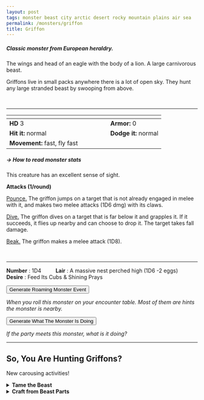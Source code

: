 ```yaml
---
layout: post
tags: monster beast city arctic desert rocky mountain plains air sea 
permalink: /monsters/griffon
title: Griffon
---
```


##### Classic monster from European heraldry.

The wings and head of an eagle with the body of a lion. A large carnivorous beast.

Griffons live in small packs anywhere there is a lot of open sky. They hunt any large stranded beast by swooping from above. 

<br>

---

|  <span style="display: inline-block; width:250px"></span>  |  |
| -------- | --------|
| **HD** 3 | **Armor:** 0  |
| **Hit it:** normal | **Dodge it:** normal |
| **Movement:** fast, fly fast      | 

##### <span class="tooltip" data-tooltip="Armor = damage reduction · · · Easy/Normal/Hard = roll above 10/15/20 to beat">→ How to read monster stats</span>

This creature has an excellent sense of sight.

**Attacks (1/round)**

<ins>Pounce.</ins> The griffon jumps on a target that is not already engaged in melee with it, and makes two melee attacks (1D6 dmg) with its claws.

<ins>Dive.</ins> The griffon dives on a target that is far below it and grapples it. If it succeeds, it flies up nearby and can choose to drop it. The target takes fall damage.

<ins>Beak.</ins> The griffon makes a melee attack (1D8).

<br>

---

**Number** : 1D4 <span style="display: inline-block; width:30px"></span>
**Lair** : A massive nest perched high (1D6 -2 eggs)<span style="display: inline-block; width:30px"></span> <br>
**Desire** : Feed Its Cubs & Shining Prays

<button id="generate-btn">Generate Roaming Monster Event</button>
<p id="RoamResult" style="font-style: italic;">When you roll this monster on your encounter table. Most of them are hints the monster is nearby.</p>

<button onclick="generateMood()">Generate What The Monster Is Doing</button>
<p id="MoodResult" style="font-style: italic;">If the party meets this monster, what is it doing?</p>
<script src="/scripts/generateMood.js"></script>

---

## So, You Are Hunting Griffons?

New carousing activities!

<details markdown="1">
<summary style="font-weight: bold;">Tame the Beast</summary>
If you have captured this beast, you can spend the equivalent of 3 bags of gold in food between two adventures to tame it. It is now one of your <span class="tooltip" data-tooltip="You can bring a follower in your adventures if you dedicate a Psyche slot to it."><i>followers</i></span>. Each extra bag of gold spent training the beast teaches it a one-word order. Otherwise, it only acts to eat or in self-defence. 
</details>

<details markdown="1">
<summary style="font-weight: bold;">Craft from Beast Parts</summary>
Griffon feathers make prized quills, and their pelt is often worn by kings, but killing such a beast would be sacrilege: they are worth much more tamed. Lucky you if you find an egg.

If you have access to an artisan and a workshop, you can spend loot between two adventures to create something with parts of the beast. The object you craft can be anything mostly made of the provided materials. If you use mundane tools, the result will be mundane; if you spent at least a bag of gold on it, the object will be special; and if you spend the equivalent of a treasure for the tools, it will be magical. Discuss what you want with the referee.
</details>

<script src="https://code.jquery.com/jquery-3.6.0.min.js"></script>
  <script>
  // ENCOUNTER GENERATOR SCRIPT
    $(document).ready(function() {
      $("#generate-btn").click(function() {
        // define the specific value to search for in column 0
        var searchValue = "0005"; // change this to the actual value you need

        // retrieve the CSV file
        $.get("/CSV/Monster - Index.csv", function(data) {
          // split the CSV data by rows and remove the header row
          var rows = data.split("\n").slice(1);

          // filter the rows by the specific value in column 0
          var matchingRows = rows.filter(function(row) {
            var columns = row.split(",");
            return columns[0] === searchValue;
          });
